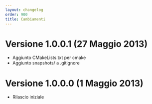 ```yaml
---
layout: changelog
order: 900
title: Cambiamenti
---
```

# Versione 1.0.0.1 (27 Maggio 2013)

* Aggiunto CMakeLists.txt per cmake
* Aggiunto snapshots/ a .gitignore

# Versione 1.0.0.0 (1 Maggio 2013)

* Rilascio iniziale
